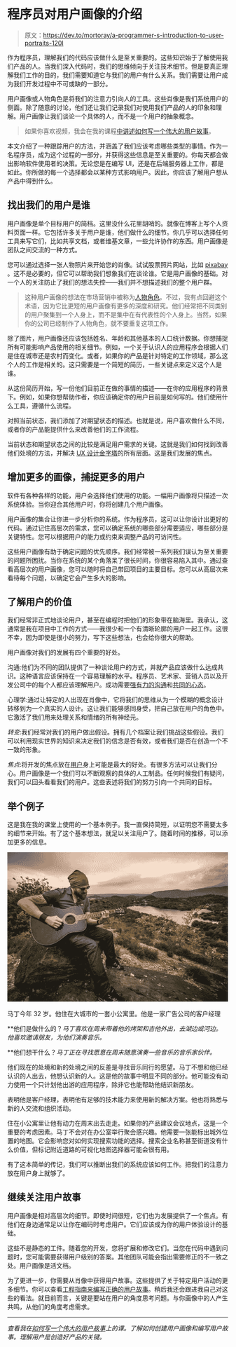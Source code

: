 # 程序员对用户画像的介绍

> 原文：<https://dev.to/mortoray/a-programmer-s-introduction-to-user-portraits-120l>

作为程序员，理解我们的代码应该做什么是至关重要的。这些知识始于了解使用我们产品的人。当我们深入代码时，我们的思维倾向于关注技术细节。但是要真正理解我们工作的目的，我们需要知道它与我们的用户有什么关系。我们需要让用户成为我们开发过程中不可或缺的一部分。

用户画像或人物角色是将我们的注意力引向人的工具。这些肖像是我们系统用户的侧面。除了随意的讨论，他们还让我们记录我们对使用我们产品的人的印象和理解。用户画像让我们谈论一个具体的人，而不是一个用户的抽象概念。

> 如果你喜欢视频，我会在我的课程[中讲述如何写一个伟大的用户故事](https://skl.sh/2HJdiyk)。

本文介绍了一种跟踪用户的方法，并涵盖了我们应该考虑哪些类型的事情。作为一名程序员，成为这个过程的一部分，并获得这些信息是至关重要的。你每天都会做出影响软件使用者的决策。无论您是在编写 UI，还是在后端服务器上工作，都是如此。你所做的每一个选择都会以某种方式影响用户。因此，你应该了解用户想从产品中得到什么。

## 找出我们的用户是谁

用户画像是单个目标用户的简档。这里没什么花里胡哨的。就像在博客上写个人资料页面一样。它包括许多关于用户是谁，他们做什么的细节。你几乎可以选择任何工具来写它们，比如共享文档，或者维基文章，一些允许协作的东西。用户画像是团队之间交流的一种方式。

您可以通过选择一张人物照片来开始您的肖像。试试股票照片网站，比如 [pixabay](https://pixabay.com/) 。这不是必要的，但它可以帮助我们想象我们在谈论谁。它是用户画像的基础。对一个人的关注防止了我们的想法失控——我们并不想描述我们的整个用户群。

> 这种用户画像的想法在市场营销中被称为[人物角色](https://en.wikipedia.org/wiki/Persona_(user_experience))。不过，我有点回避这个术语，因为它比更短的用户画像有更多的深度和研究。他们经常把不同类别的用户聚集到一个人身上，而不是集中在有代表性的个人身上。当然，如果你的公司已经制作了人物角色，就不要重复这项工作。

除了图片，用户画像还应该包括姓名、年龄和其他基本的人口统计数据。你想捕捉所有可能影响产品使用的相关细节。例如，一个关于认识人的应用程序会根据人们是住在城市还是农村而变化。或者，如果你的产品是针对特定的工作领域，那么这个人的工作是相关的。这只需要是一个简短的简历，一些关键点来定义这个人是谁。

从这份简历开始，写一份他们目前正在做的事情的描述——在你的应用程序的背景下。例如，如果你想帮助作者，你应该确定你的用户目前是如何写的。他们使用什么工具，遵循什么流程。

对照当前状态，我们添加了对期望状态的描述。也就是说，用户喜欢做什么不同，或者你的产品能提供什么来改善他们的工作流程。

当前状态和期望状态之间的比较是满足用户需求的关键。这就是我们如何找到改善他们处境的方法，并解决 [UX 设计金字塔](https://dev.to/iriskatastic/the-ux-design-pyramid-with-the-user-needs-196n)的所有层面。这是我们发展的焦点。

## 增加更多的画像，捕捉更多的用户

软件有各种各样的功能，用户会选择他们使用的功能。一幅用户画像将只描述一次系统体验。当你迎合其他用户时，你将创建几个用户画像。

用户画像的集合让你进一步分析你的系统。作为程序员，这可以让你设计出更好的代码。通过记住高层次的需求，您可以确定系统的哪些部分需要适应，哪些部分是关键特性。您可以根据用户的能力或约束来调整产品的可访问性。

这些用户画像有助于确定问题的优先顺序。我们经常被一系列我们误认为至关重要的问题所困扰。当你在系统的某个角落呆了很长时间，你很容易陷入其中。通过查看高层次的用户画像，您可以随时将自己带回项目的主要目标。您可以从高层次来看待每个问题，以确定它会产生多大的影响。

## 了解用户的价值

我们经常非正式地谈论用户，甚至在编程时把他们的形象带在脑海里。我承认，这通常是我在项目中工作的方式——我很少和一个有清晰轮廓的用户一起工作。这很不幸，因为即使是很小的努力，写下这些想法，也会给你很大的帮助。

用户画像对我们的发展有四个重要的好处。

沟通:他们为不同的团队提供了一种谈论用户的方式，并就产品应该做什么达成共识。这种语言应该保持在一个容易理解的水平。程序员、艺术家、营销人员以及开发公司中的每个人都应该理解用户。成功需要[强有力的沟通](https://www.forbes.com/sites/forbescommunicationscouncil/2018/02/05/three-reasons-why-innovation-is-all-about-communication/#6b67c7b36e5c)和[共同的心态](https://hbr.org/2016/06/the-secrets-of-great-teamwork)。

心理学:通过让特定的人出现在肖像中，它将我们的思维从为一个模糊的概念设计转移到为一个真实的人设计。这让我们能够感同身受，把自己放在用户的角色中。它激活了我们用来处理关系和情绪的所有神经元。

*转变*:我们经常对我们的用户做出假设。拥有几个档案让我们挑战这些假设。我们可以利用现实世界的知识来决定我们的信念是否有效，或者我们是否在创造一个不一致的形象。

*焦点*:将开发的焦点放在[用户](https://mortoray.com/2019/02/05/the-user/)身上可能是最大的好处。有很多方法可以让我们分心。用户画像是一个我们可以不断观察的具体的人工制品。任何时候我们有疑问，我们可以回头看看我们的用户。这些表述将我们的努力引向一个共同的目标。

## 举个例子

这是我在我的课堂上使用的一个基本例子。我一直保持简短，以证明您不需要太多的细节来开始。有了这个基本想法，就足以关注用户了。随着时间的推移，可以添加更多的信息。

[![Photograph of Martin](img/2e44b5810a401a8e14c439b173fde160.png)](https://res.cloudinary.com/practicaldev/image/fetch/s--YRWlh8J7--/c_limit%2Cf_auto%2Cfl_progressive%2Cq_auto%2Cw_880/https://mortoray.files.wordpress.com/2019/03/cover_800_6d2b00da04752c5e2f40ad1dcad5f690.jpg)

马丁今年 32 岁。他住在大城市的一套小公寓里。他是一家广告公司的客户经理

**他们是做什么的？*马丁喜欢在周末带着他的烤架和吉他外出，去湖边或河边。他喜欢邀请朋友，为他们演奏音乐。*

**他们想干什么？*马丁正在寻找愿意在周末随意演奏一些音乐的音乐家伙伴。*

他们现在的处境和新的处境之间的反差是寻找音乐同行的愿望。马丁不想和他已经认识的人出去，他想认识新的人。这是他的故事中明显不同的部分。他可能没有动力使用一个只计划他出游的应用程序，除非它也能帮助他结识新朋友。

表明他是客户经理，表明他有足够的技术能力来使用新的解决方案。他也将熟悉与新的人交流和组织活动。

住在小公寓里让他有动力在周末出去走走。如果你的产品建议会议地点，这是一个重要的考虑因素。马丁不会对在办公室举行聚会感兴趣。他需要一张能标出城外位置的地图。它会影响您对如何实现搜索功能的选择。搜索企业名称甚至街道没有什么价值，但标记附近道路的可视化地图选择器可能会很有用。

有了这本简单的传记，我们可以推断出我们的系统应该如何工作。把我们的注意力放在用户身上就够了。

## 继续关注用户故事

用户画像是相对高层次的细节。即使时间很短，它们也为发展提供了一个焦点。有他们在身边通常足以让你在编码时考虑用户。它们应该成为你的用户体验设计的基础。

这些不是静态的工件。随着您的开发，您将扩展和修改它们。当您在代码中遇到问题时，您可能需要获得用户级别的答案。其他团队可能会指出需要修正的不一致之处。用户画像是活文档。

为了更进一步，你需要从肖像中获得用户故事。这些提供了关于特定用户活动的更多细节。你可以查看[工程指南来编写正确的用户故事](https://sobolevn.me/2019/02/engineering-guide-to-user-stories)。稍后我还会跟进我自己对这些的看法。就目前而言，关键是要站在用户的角度思考问题。与你画像中的人产生共鸣，从他们的角度考虑需求。

* * *

*查看我在[如何写一个伟大的用户故事](https://skl.sh/2HJdiyk)上的课。了解如何创建用户画像和编写用户故事。理解用户是创造好产品的关键。*
